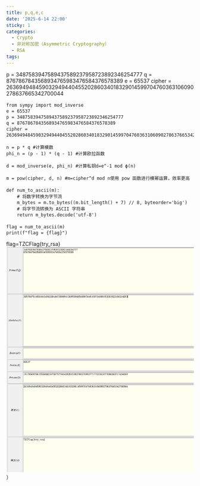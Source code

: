 ```yaml
---
title: p,q,e,c
date: '2025-6-14 22:00'
sticky: 1
categories:
  - Crypto
  - 非对称加密（Asymmetric Cryptography）
  - RSA
tags:
---
```

p = 3487583947589437589237958723892346254777
q = 8767867843568934765983476584376578389
e = 65537
cipher = 26369494845903294944045520286034018329014599704760363106090278637665342700044

```
from sympy import mod_inverse
e = 65537
p = 3487583947589437589237958723892346254777
q = 8767867843568934765983476584376578389
cipher = 26369494845903294944045520286034018329014599704760363106090278637665342700044

n = p * q #计算模数
phi_n = (p - 1) * (q - 1) #计算欧拉函数

d = mod_inverse(e, phi_n) #计算私钥d=e^-1 mod ϕ(n)

m = pow(cipher, d, n) #m=cipher^d mod n使用 pow 函数进行模幂运算，效率更高

def num_to_ascii(m):
    # 将数字转换为字节流
	m_bytes = m.to_bytes((m.bit_length() + 7) // 8, byteorder='big')
    # 将字节流转换为 ASCII 字符串
    return m_bytes.decode('utf-8')

flag = num_to_ascii(m)
print(f"flag = {flag}")
```
 flag=TZCFlag{try_rsa}
![](/images/Pastedimage20250603143947.png)）